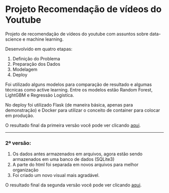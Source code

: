 # Projeto Recomendação de vídeos do Youtube
Projeto de recomendação de vídeos do youtube com assuntos sobre data-science e machine learning.

Desenvolvido em quatro etapas:

1. Definição do Problema
2. Preparação dos Dados
3. Modelagem
4. Deploy

Foi utilizado alguns modelos para comparação de resultado e algumas técnicas como active learning. Entre os modelos estão Random Forest, LightGBM e Regressão Logistíca.

No deploy foi utilizado Flask (de maneira básica, apenas para demonstração) e Docker para utilizar o conceito de container para colocar em produção.

O resultado final da primeira versão você pode ver clicando [aqui](https://sleepy-river-48950.herokuapp.com/).


----------------------------------------------------------------------

### 2ª versão:
1. Os dados antes armazenados em arquivos, agora estão sendo armazenados em uma banco de dados (SQLite3)
2. A parte do html foi separada em novos arquivos para melhor organização
3. Foi criado um novo visual mais agradável.

O resultado final da segunda versão você pode ver clicando [aqui](https://still-reaches-80354.herokuapp.com/).
